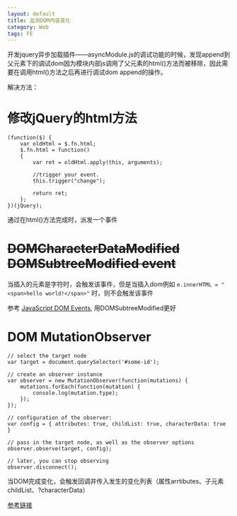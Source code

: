 ```yaml
---
layout: default
title: 监测DOM内容变化
category: Web
tags: FE
---
```


开发jquery异步加载插件——asyncModule.js的调试功能的时候，发现append到父元素下的调试dom因为模块内部js调用了父元素的html()方法而被移除，因此需要在调用html()方法之后再进行调试dom append的操作。

解决方法：

# 修改jQuery的html方法

```
(function($) {
    var oldHtml = $.fn.html;
    $.fn.html = function()
    {
        var ret = oldHtml.apply(this, arguments);

        //trigger your event.
        this.trigger("change");

        return ret;
    };
})(jQuery);
```
通过在html()方法完成时，派发一个事件

# <del>DOMCharacterDataModified<del> DOMSubtreeModified event
当插入的元素是字符时，会触发该事件，但是当插入dom例如 `e.innerHTML = "<span>hello world!</span>"` 时，则不会触发该事件

参考 [JavaScript DOM Events](http://davidwalsh.name/dom-events-javascript), 用DOMSubtreeModified更好

# DOM MutationObserver
```
// select the target node
var target = document.querySelector('#some-id');
 
// create an observer instance
var observer = new MutationObserver(function(mutations) {
    mutations.forEach(function(mutation) {
        console.log(mutation.type);
    });    
});
 
// configuration of the observer:
var config = { attributes: true, childList: true, characterData: true }
 
// pass in the target node, as well as the observer options
observer.observe(target, config);
 
// later, you can stop observing
observer.disconnect();
```
当DOM完成变化，会触发回调并传入发生的变化列表（属性arrtibutes、子元素childList、?characterData）

[参考链接](http://hacks.mozilla.org/2012/05/dom-mutationobserver-reacting-to-dom-changes-without-killing-browser-performance/)
